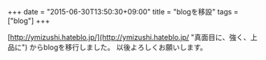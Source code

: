 +++
date = "2015-06-30T13:50:30+09:00"
title = "blogを移設"
tags = ["blog"]
+++

[http://ymizushi.hateblo.jp/](http://ymizushi.hateblo.jp/ "真面目に、強く、上品に") からblogを移行しました。
以後よろしくお願いします。

